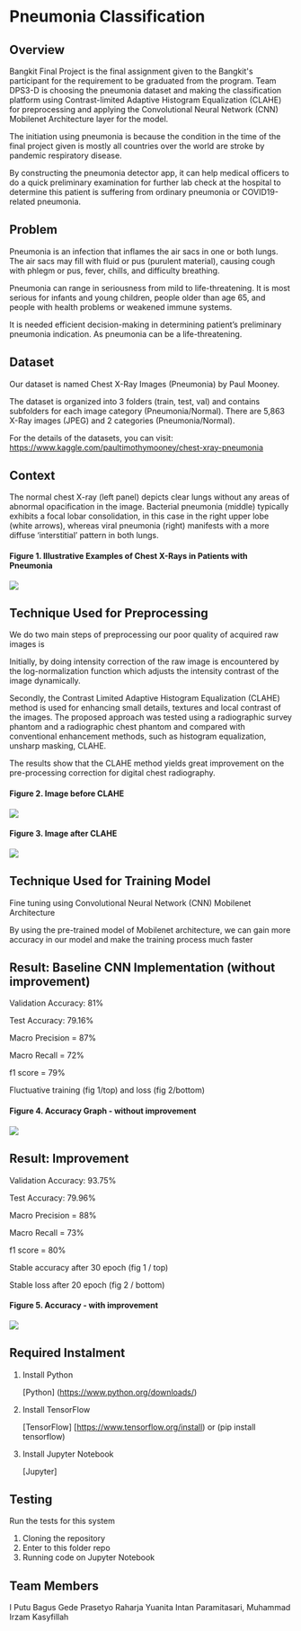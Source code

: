 # Pneumonia Classification 
## Overview
Bangkit Final Project is the final assignment given to the Bangkit's participant for the requirement to be graduated from the program. Team DPS3-D is choosing the pneumonia dataset and making the classification platform using Contrast-limited Adaptive Histogram Equalization (CLAHE) for preprocessing and applying the Convolutional Neural Network (CNN) Mobilenet Architecture layer for the model.

The initiation using pneumonia is because the condition in the time of the final project given is mostly all countries over the world are stroke by pandemic respiratory disease.

By constructing the pneumonia detector app, it can help medical officers to do a quick preliminary examination for further lab check at the hospital to determine this patient is suffering from ordinary pneumonia or COVID19-related pneumonia.

## Problem
Pneumonia is an infection that inflames the air sacs in one or both lungs. The air sacs may fill with fluid or pus (purulent material), causing cough with phlegm or pus, fever, chills, and difficulty breathing. 

Pneumonia can range in seriousness from mild to life-threatening. It is most serious for infants and young children, people older than age 65, and people with health problems or weakened immune systems.

It is needed efficient decision-making in determining patient’s preliminary pneumonia indication. 
As pneumonia can be a life-threatening.

## Dataset
Our dataset is named Chest X-Ray Images (Pneumonia) by Paul Mooney.

The dataset is organized into 3 folders (train, test, val) and contains subfolders for each image category (Pneumonia/Normal). There are 5,863 X-Ray images (JPEG) and 2 categories (Pneumonia/Normal).

For the details of the datasets, you can visit: https://www.kaggle.com/paultimothymooney/chest-xray-pneumonia

## Context
The normal chest X-ray (left panel) depicts clear lungs without any areas of abnormal opacification in the image. Bacterial pneumonia (middle) typically exhibits a focal lobar consolidation, in this case in the right upper lobe (white arrows), whereas viral pneumonia (right) manifests with a more diffuse ‘interstitial’ pattern in both lungs.

#### Figure 1. Illustrative Examples of Chest X-Rays in Patients with Pneumonia

<img src=https://github.com/YuanitaIP/DPS3-D-Bangkit-Final-Project-Assignment---Pneumonia-Classification/blob/master/Illustrative%20Examples%20of%20Chest%20X-Rays%20in%20Patients%20with%20Pneumonia.png>

## Technique Used for Preprocessing
We do two main steps of preprocessing our poor quality of acquired raw images is 

Initially, by doing intensity correction of the raw image is encountered by the log-normalization function which adjusts the intensity contrast of the image dynamically.

Secondly, the Contrast Limited Adaptive Histogram Equalization (CLAHE) method is used for enhancing small details, textures and local contrast of the images. The proposed approach was tested using a radiographic survey phantom and a radiographic chest phantom and compared with conventional enhancement methods, such as histogram equalization, unsharp masking, CLAHE.

The results show that the CLAHE method yields great improvement on the pre-processing correction for digital chest radiography.

#### Figure 2. Image before CLAHE

<img src=https://github.com/YuanitaIP/DPS3-D-Bangkit-Final-Project-Assignment---Pneumonia-Classification/blob/master/image%20before%20CLAHE.jpeg>


#### Figure 3. Image after CLAHE

<img src=https://github.com/YuanitaIP/DPS3-D-Bangkit-Final-Project-Assignment---Pneumonia-Classification/blob/master/image%20after%20CLAHE.jpeg>


## Technique Used for Training Model 
Fine tuning using Convolutional Neural Network (CNN) Mobilenet Architecture

By using the pre-trained model of Mobilenet architecture, we can gain more accuracy in our model and make the training process much faster

## Result: Baseline CNN Implementation (without improvement)

Validation Accuracy: 81%

Test Accuracy: 79.16%

Macro Precision = 87%

Macro Recall = 72%

f1 score = 79%

Fluctuative training (fig 1/top) and loss (fig 2/bottom)

#### Figure 4. Accuracy Graph - without improvement

<img src=https://github.com/YuanitaIP/DPS3-D-Bangkit-Final-Project-Assignment---Pneumonia-Classification/blob/master/Accuracy%20Graph%20-%20without%20improvement.png>


## Result: Improvement

Validation Accuracy: 93.75%

Test Accuracy: 79.96%

Macro Precision = 88%

Macro Recall = 73%

f1 score = 80%

Stable accuracy after 30 epoch (fig 1 / top)

Stable loss after 20 epoch (fig 2 / bottom)

#### Figure 5. Accuracy - with improvement

<img src=https://github.com/YuanitaIP/DPS3-D-Bangkit-Final-Project-Assignment---Pneumonia-Classification/blob/master/Accuracy%20Graph%20-%20with%20improvement%20.png>


## Required Instalment 
1. Install Python 
    
    [Python] (https://www.python.org/downloads/)
    
2. Install TensorFlow
    
    [TensorFlow] [https://www.tensorflow.org/install) or (pip install tensorflow)
    
3. Install Jupyter Notebook

    [Jupyter] 

## Testing
Run the tests for this system 
1. Cloning the repository
2. Enter to this folder repo
3. Running code on Jupyter Notebook

## Team Members
I Putu Bagus Gede Prasetyo Raharja
Yuanita Intan Paramitasari,
Muhammad Irzam Kasyfillah

